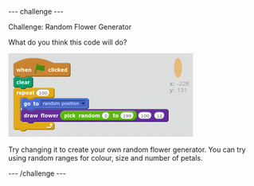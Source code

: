 --- challenge ---

Challenge: Random Flower Generator

What do you think this code will do?

![screenshot](images/flower-random-code.png)	

Try changing it to create your own random flower generator. You can try using random ranges for colour, size and number of petals. 

--- /challenge ---